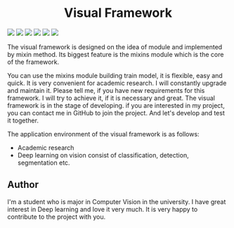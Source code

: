 # <center>Visual Framework</center>

[![](https://img.shields.io/badge/developed-75%25-bluegreen.svg)]()
[![](https://img.shields.io/badge/coverage-0%25-red.svg)]()
[![](https://img.shields.io/badge/license-MIT-black.svg)](https://choosealicense.com/licenses/mit/)
[![](https://img.shields.io/badge/version-v1.4.2-blue.svg)]()
[![](https://img.shields.io/badge/language-python>=v3.9.7-blue.svg)]()
[![](https://img.shields.io/badge/Author-student-pink.svg)](https://github.com/LEFTeyex)

The visual framework is designed on the idea of module and implemented by mixin method. Its biggest feature is the
mixins module which is the core of the framework.

You can use the mixins module building train model, it is flexible, easy and quick. It is very convenient for academic
research. I will constantly upgrade and maintain it. Please tell me, if you have new requirements for this framework. I
will try to achieve it, if it is necessary and great. The visual framework is in the stage of developing. if you are
interested in my project, you can contact me in GitHub to join the project. And let's develop and test it together.

The application environment of the visual framework is as follows:

* Academic research
* Deep learning on vision consist of classification, detection, segmentation etc.

## Author

I'm a student who is major in Computer Vision in the university. I have great interest in Deep learning and love it very
much. It is very happy to contribute to the project with you.